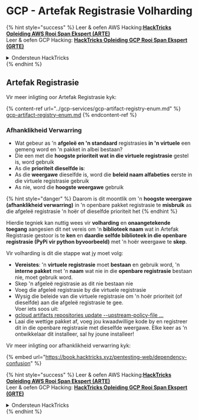 # GCP - Artefak Registrasie Volharding

{% hint style="success" %}
Leer & oefen AWS Hacking:<img src="../../../.gitbook/assets/image (1).png" alt="" data-size="line">[**HackTricks Opleiding AWS Rooi Span Ekspert (ARTE)**](https://training.hacktricks.xyz/courses/arte)<img src="../../../.gitbook/assets/image (1).png" alt="" data-size="line">\
Leer & oefen GCP Hacking: <img src="../../../.gitbook/assets/image (2).png" alt="" data-size="line">[**HackTricks Opleiding GCP Rooi Span Ekspert (GRTE)**<img src="../../../.gitbook/assets/image (2).png" alt="" data-size="line">](https://training.hacktricks.xyz/courses/grte)

<details>

<summary>Ondersteun HackTricks</summary>

* Kyk na die [**subskripsie planne**](https://github.com/sponsors/carlospolop)!
* **Sluit aan by die** 💬 [**Discord groep**](https://discord.gg/hRep4RUj7f) of die [**telegram groep**](https://t.me/peass) of **volg** ons op **Twitter** 🐦 [**@hacktricks\_live**](https://twitter.com/hacktricks\_live)**.**
* **Deel hacking truuks deur PRs in te dien na die** [**HackTricks**](https://github.com/carlospolop/hacktricks) en [**HackTricks Cloud**](https://github.com/carlospolop/hacktricks-cloud) github repos.

</details>
{% endhint %}

## Artefak Registrasie

Vir meer inligting oor Artefak Registrasie kyk:

{% content-ref url="../gcp-services/gcp-artifact-registry-enum.md" %}
[gcp-artifact-registry-enum.md](../gcp-services/gcp-artifact-registry-enum.md)
{% endcontent-ref %}

### Afhanklikheid Verwarring

* Wat gebeur as 'n **afgeleë en 'n standaard** registrasies **in 'n virtuele** een gemeng word en 'n pakket in albei bestaan?
* Die een met die **hoogste prioriteit wat in die virtuele registrasie** gestel is, word gebruik
* As die **prioriteit dieselfde is**:
* As die **weergawe** dieselfde is, word die **beleid naam alfabeties** eerste in die virtuele registrasie gebruik
* As nie, word die **hoogste weergawe** gebruik

{% hint style="danger" %}
Daarom is dit moontlik om 'n **hoogste weergawe (afhanklikheid verwarring)** in 'n openbare pakket registrasie te **misbruik** as die afgeleë registrasie 'n hoër of dieselfde prioriteit het
{% endhint %}

Hierdie tegniek kan nuttig wees vir **volharding** en **onaangetekende toegang** aangesien dit net vereis om 'n **biblioteek naam** wat in Artefak Registrasie gestoor is te **ken** en **daardie selfde biblioteek in die openbare registrasie (PyPi vir python byvoorbeeld)** met 'n hoër weergawe te **skep**.

Vir volharding is dit die stappe wat jy moet volg:

* **Vereistes**: 'n **virtuele registrasie** moet **bestaan** en gebruik word, 'n **interne pakket** met 'n **naam** wat nie in die **openbare registrasie** bestaan nie, moet gebruik word.
* Skep 'n afgeleë registrasie as dit nie bestaan nie
* Voeg die afgeleë registrasie by die virtuele registrasie
* Wysig die beleide van die virtuele registrasie om 'n hoër prioriteit (of dieselfde) aan die afgeleë registrasie te gee.\
Voer iets soos uit:
* [gcloud artifacts repositories update --upstream-policy-file ...](https://cloud.google.com/sdk/gcloud/reference/artifacts/repositories/update#--upstream-policy-file)
* Laai die wettige pakket af, voeg jou kwaadwillige kode by en registreer dit in die openbare registrasie met dieselfde weergawe. Elke keer as 'n ontwikkelaar dit installeer, sal hy joune installeer!

Vir meer inligting oor afhanklikheid verwarring kyk:

{% embed url="https://book.hacktricks.xyz/pentesting-web/dependency-confusion" %}

{% hint style="success" %}
Leer & oefen AWS Hacking:<img src="../../../.gitbook/assets/image (1).png" alt="" data-size="line">[**HackTricks Opleiding AWS Rooi Span Ekspert (ARTE)**](https://training.hacktricks.xyz/courses/arte)<img src="../../../.gitbook/assets/image (1).png" alt="" data-size="line">\
Leer & oefen GCP Hacking: <img src="../../../.gitbook/assets/image (2).png" alt="" data-size="line">[**HackTricks Opleiding GCP Rooi Span Ekspert (GRTE)**<img src="../../../.gitbook/assets/image (2).png" alt="" data-size="line">](https://training.hacktricks.xyz/courses/grte)

<details>

<summary>Ondersteun HackTricks</summary>

* Kyk na die [**subskripsie planne**](https://github.com/sponsors/carlospolop)!
* **Sluit aan by die** 💬 [**Discord groep**](https://discord.gg/hRep4RUj7f) of die [**telegram groep**](https://t.me/peass) of **volg** ons op **Twitter** 🐦 [**@hacktricks\_live**](https://twitter.com/hacktricks\_live)**.**
* **Deel hacking truuks deur PRs in te dien na die** [**HackTricks**](https://github.com/carlospolop/hacktricks) en [**HackTricks Cloud**](https://github.com/carlospolop/hacktricks-cloud) github repos.

</details>
{% endhint %}
